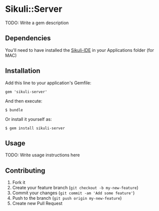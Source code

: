 # Sikuli::Server

TODO: Write a gem description

## Dependencies

You'll need to have installed the [Sikuli-IDE](http://www.sikuli.org/download.html) in your Applications folder (for MAC)

## Installation

Add this line to your application's Gemfile:

    gem 'sikuli-server'

And then execute:

    $ bundle

Or install it yourself as:

    $ gem install sikuli-server

## Usage

TODO: Write usage instructions here

## Contributing

1. Fork it
2. Create your feature branch (`git checkout -b my-new-feature`)
3. Commit your changes (`git commit -am 'Add some feature'`)
4. Push to the branch (`git push origin my-new-feature`)
5. Create new Pull Request
